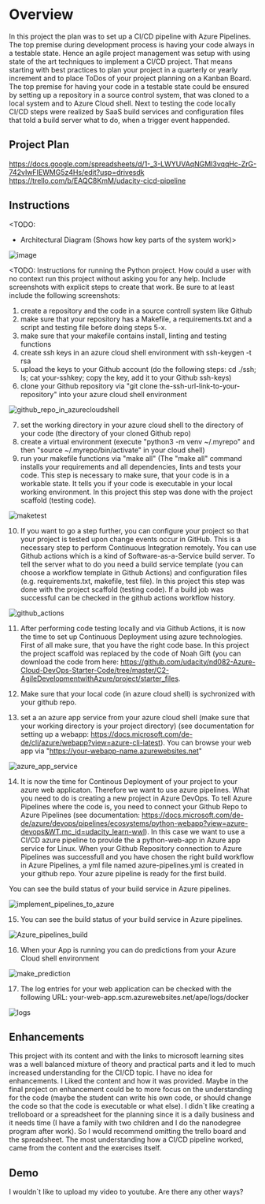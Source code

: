 # Overview

In this project the plan was to set up a CI/CD pipeline with Azure Pipelines. The top premise during development process is having your code always in a testable state. Hence an agile project management was setup with using state of the art techniques to implement a CI/CD project. That means starting with best practices to plan your project in a quarterly or yearly increment and to place ToDos of your project planning on a Kanban Board. The top premise for having your code in a testable state could be ensured by setting up a repository in a source control system, that was cloned to a local system and to Azure Cloud shell. Next to testing the code locally CI/CD steps were realized by SaaS build services and configuration files that told a build server what to do, when a trigger event happended.



## Project Plan

https://docs.google.com/spreadsheets/d/1-_3-LWYUVAqNGMI3vqqHc-ZrG-742vIwFIEWMG5z4Hs/edit?usp=drivesdk
https://trello.com/b/EAQC8KmM/udacity-cicd-pipeline


## Instructions

<TODO:  
* Architectural Diagram (Shows how key parts of the system work)>

![image](https://user-images.githubusercontent.com/92888738/149540497-7f13e05d-9cf5-4e68-b70c-0a17a0f8e093.png)

<TODO:  Instructions for running the Python project.  How could a user with no context run this project without asking you for any help.  Include screenshots with explicit steps to create that work. Be sure to at least include the following screenshots:

1. create a repository and the code in a source controll system like Github
2. make sure that your repository has a Makefile, a requirements.txt and a script and testing file before doing steps 5-x.
3. make sure that your makefile contains install, linting and testing functions
4. create ssh keys in an azure cloud shell environment with ssh-keygen -t rsa
5. upload the keys to your Github account (do the following steps: cd ./ssh; ls; cat your-sshkey; copy the key, add it to your Github ssh-keys)
6. clone your Github repository via "git clone the-ssh-url-link-to-your-repository" into your azure cloud shell environment

![github_repo_in_azurecloudshell](https://user-images.githubusercontent.com/92888738/148787588-0244ee46-a4ba-4b33-8e13-23d14a5a5276.PNG)

7. set the working directory in your azure cloud shell to the directory of your code (the directory of your cloned Github repo)
8. create a virtual environment (execute "python3 -m venv ~/.myrepo" and then "source ~/.myrepo/bin/activate" in your cloud shell)
9. run your makefile functions via "make all" (The "make all" command installs your requirements and all dependencies, lints and tests your code. This step is necessary to make sure, that your code is in a workable state. It tells you if your code is executable in your local working environment. In this project this step was done with the project scaffold (testing code). 

![maketest](https://user-images.githubusercontent.com/92888738/148789121-e45e2bad-b0a8-4623-81a2-44ad33578b5f.PNG)

10. If you want to go a step further, you can configure your project so that your project is tested upon change events occur in GitHub. This is a necessary step to perform Continuous Integration remotely. You can use Github actions which is a kind of Software-as-a-Service build server. To tell the server what to do you need a build service template (you can choose a workflow template in Github Actions) and configuration files (e.g. requirements.txt, makefile, test file). In this project this step was done with the project scaffold (testing code). If a build job was successful can be checked in the github actions workflow history. 

![github_actions](https://user-images.githubusercontent.com/92888738/149525189-3fabe4e8-bddf-4314-bab2-2a007e3ca8a8.PNG)

11. After performing code testing locally and via Github Actions, it is now the time to set up Continuous Deployment using azure technologies. First of all make sure, that you have the right code base. In this project the project scaffold was replaced by the code of Noah Gift (you can download the code from here: https://github.com/udacity/nd082-Azure-Cloud-DevOps-Starter-Code/tree/master/C2-AgileDevelopmentwithAzure/project/starter_files.

12. Make sure that your local code (in azure cloud shell) is sychronized with your github repo.
13. set a an azure app service from your azure cloud shell (make sure that your working directory is your project directory) (see documentation for setting up a webapp: https://docs.microsoft.com/de-de/cli/azure/webapp?view=azure-cli-latest). You can browse your web app via "https://your-webapp-name.azurewebsites.net"

![azure_app_service](https://user-images.githubusercontent.com/92888738/148787976-75ef3494-bafe-4309-8fd6-18a5d4eabb8f.PNG)

14. It is now the time for Continous Deployment of your project to your azure web applicaton. Therefore we want to use azure pipelines. What you need to do is creating a new project in Azure DevOps. To tell Azure Pipelines where the code is, you need to connect your Github Repo to Azure Pipelines (see documentation: https://docs.microsoft.com/de-de/azure/devops/pipelines/ecosystems/python-webapp?view=azure-devops&WT.mc_id=udacity_learn-wwl). In this case we want to use a CI/CD azure pipeline to provide the a python-web-app in Azure app service for Linux. When your Github Repository connection to Azure Pipelines was successfull and you have chosen the right build workflow in Azure Pipelines, a yml file named azure-pipelines.yml is created in your github repo. Your azure pipeline is ready for the first build.

You can see the build status of your build service in Azure pipelines.

![implement_pipelines_to_azure](https://user-images.githubusercontent.com/92888738/149521983-0c01a940-7820-48e5-814d-cd832dd89096.PNG)

15. You can see the build status of your build service in Azure pipelines.

![Azure_pipelines_build](https://user-images.githubusercontent.com/92888738/149522029-1da71e1b-5248-4b85-935c-609b4830f10d.PNG)

16. When your App is running you can do predictions from your Azure Cloud shell environment

![make_prediction](https://user-images.githubusercontent.com/92888738/148789414-d1dc4941-d95a-4cf5-8437-365cc6064a50.PNG)

17. The log entries for your web application can be checked with the following URL: your-web-app.scm.azurewebsites.net/ape/logs/docker

![logs](https://user-images.githubusercontent.com/92888738/149523550-d054599b-955f-4129-95f9-26a1628b846b.PNG)

## Enhancements

This project with its content and with the links to microsoft learning sites was a well balanced mixture of theory and practical parts and it led to much increased understanding for the CI/CD topic. I have no idea for enhancements. I Liked the content and how it was provided. Maybe in the final project on enhancement could be to more focus on the understanding for the code (maybe the student can write his own code, or should change the code so that the code is executable or what else). I didn`t like creating a trelloboard or a spreadsheet for the planning since it is a daily business and it needs time (I have a family with two children and I do the nanodegree program after work). So I would recommend omitting the trello board and the spreadsheet. The most understanding how a CI/CD pipeline worked, came from the content and the exercises itself. 

## Demo 

I wouldn`t like to upload my video to youtube. Are there any other ways? 


